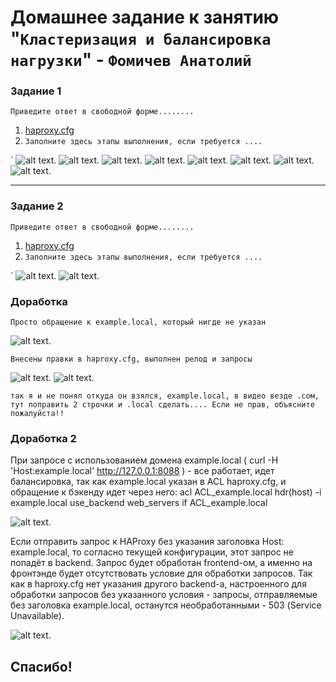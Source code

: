 # Домашнее задание к занятию "`Кластеризация и балансировка нагрузки`" - `Фомичев Анатолий`



### Задание 1

`Приведите ответ в свободной форме........`

1. [haproxy.cfg](https://github.com/SLzDevOps/Netology_cluster-balance2/blob/main/haproxy1.cfg)
2. `Заполните здесь этапы выполнения, если требуется ....`


`
![alt text](https://github.com/SLzDevOps/Netology_cluster-balance2/blob/main/Screenshot_558.png).
![alt text](https://github.com/SLzDevOps/Netology_cluster-balance2/blob/main/Screenshot_559.png).
![alt text](https://github.com/SLzDevOps/Netology_cluster-balance2/blob/main/Screenshot_560.png).
![alt text](https://github.com/SLzDevOps/Netology_cluster-balance2/blob/main/Screenshot_561.png).
![alt text](https://github.com/SLzDevOps/Netology_cluster-balance2/blob/main/Screenshot_562.png).
![alt text](https://github.com/SLzDevOps/Netology_cluster-balance2/blob/main/Screenshot_563.png).
![alt text](https://github.com/SLzDevOps/Netology_cluster-balance2/blob/main/Screenshot_565.png).
![alt text](https://github.com/SLzDevOps/Netology_cluster-balance2/blob/main/Screenshot_567.png).


---

### Задание 2

`Приведите ответ в свободной форме........`

1. [haproxy.cfg](https://github.com/SLzDevOps/Netology_cluster-balance2/blob/main/haproxy2.cfg)
2. `Заполните здесь этапы выполнения, если требуется ....`


`
![alt text](https://github.com/SLzDevOps/Netology_cluster-balance2/blob/main/Screenshot_569.png).
![alt text](https://github.com/SLzDevOps/Netology_cluster-balance2/blob/main/Screenshot_568.png).

### Доработка

`Просто обращение к example.local, который нигде не указан`

![alt text](https://github.com/SLzDevOps/Netology_cluster-balance2/blob/main/Screenshot_572.png).

`Внесены правки в haproxy.cfg, выполнен релод и запросы`

![alt text](https://github.com/SLzDevOps/Netology_cluster-balance2/blob/main/Screenshot_574.png).
![alt text](https://github.com/SLzDevOps/Netology_cluster-balance2/blob/main/Screenshot_576.png).


`так я и не понял откуда он взялся, example.local, в видео везде .сом, тут поправить 2 строчки и .local сделать....
Если не прав, объясните пожалуйста!! `


### Доработка 2


При запросе с использованием домена example.local ( curl -H 'Host:example.local' http://127.0.0.1:8088 ) - все работает, идет балансировка, так как example.local указан в ACL haproxy.cfg, и обращение к бэкенду идет через него:
        acl ACL_example.local hdr(host) -i example.local
        use_backend web_servers if ACL_example.local

![alt text](https://github.com/SLzDevOps/Netology_cluster-balance2/blob/main/Screenshot_577.png).


Если отправить запрос к HAProxy без указания заголовка Host: example.local, то согласно текущей конфигурации, этот запрос не попадёт в backend. Запрос будет обработан frontend-ом, а именно на фронтэнде будет отсутствовать условие для обработки запросов. Так как в haproxy.cfg нет указания другого backend-а, настроенного для обработки запросов без указанного условия - запросы, отправляемые без заголовка example.local, останутся необработанными - 503 (Service Unavailable).


![alt text](https://github.com/SLzDevOps/Netology_cluster-balance2/blob/main/Screenshot_578.png).



## Спасибо!




